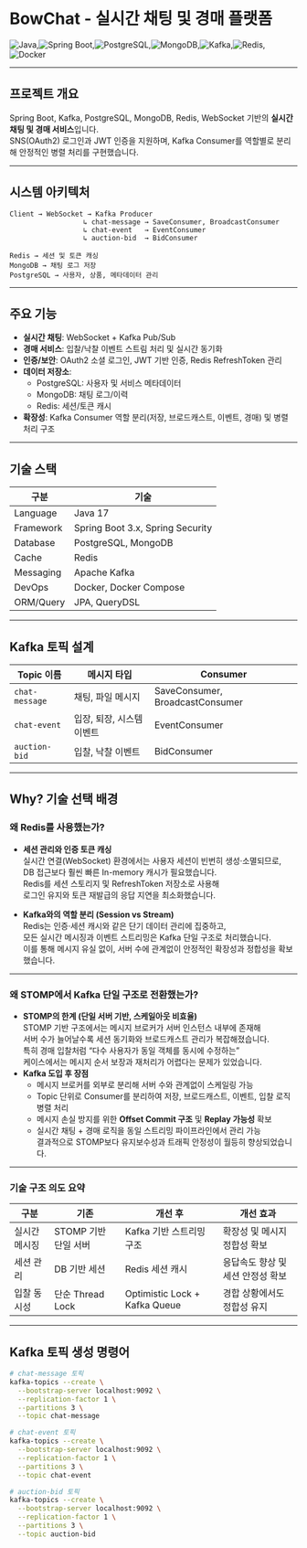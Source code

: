 # BowChat - 실시간 채팅 및 경매 플랫폼

![Java](https://img.shields.io/badge/Java-17-007396?logo=java&logoColor=white),![Spring Boot](https://img.shields.io/badge/Spring%20Boot-3.x-6DB33F?logo=springboot),![PostgreSQL](https://img.shields.io/badge/PostgreSQL-16-4169E1?logo=postgresql&logoColor=white),![MongoDB](https://img.shields.io/badge/MongoDB-7.0-47A248?logo=mongodb),![Kafka](https://img.shields.io/badge/Kafka-3.x-231F20?logo=apachekafka),![Redis](https://img.shields.io/badge/Redis-7.x-DC382D?logo=redis),![Docker](https://img.shields.io/badge/Docker-20.10-2496ED?logo=docker)  

---

## 프로젝트 개요
Spring Boot, Kafka, PostgreSQL, MongoDB, Redis, WebSocket 기반의 **실시간 채팅 및 경매 서비스**입니다.  
SNS(OAuth2) 로그인과 JWT 인증을 지원하며, Kafka Consumer를 역할별로 분리해 안정적인 병렬 처리를 구현했습니다.  

---

## 시스템 아키텍처
```
Client → WebSocket → Kafka Producer
                  ↳ chat-message → SaveConsumer, BroadcastConsumer
                  ↳ chat-event   → EventConsumer
                  ↳ auction-bid  → BidConsumer

Redis → 세션 및 토큰 캐싱
MongoDB → 채팅 로그 저장
PostgreSQL → 사용자, 상품, 메타데이터 관리
```

---

## 주요 기능
- **실시간 채팅**: WebSocket + Kafka Pub/Sub
- **경매 서비스**: 입찰/낙찰 이벤트 스트림 처리 및 실시간 동기화
- **인증/보안**: OAuth2 소셜 로그인, JWT 기반 인증, Redis RefreshToken 관리
- **데이터 저장소**:  
  - PostgreSQL: 사용자 및 서비스 메타데이터  
  - MongoDB: 채팅 로그/이력  
  - Redis: 세션/토큰 캐시
- **확장성**: Kafka Consumer 역할 분리(저장, 브로드캐스트, 이벤트, 경매) 및 병렬 처리 구조

---

## 기술 스택
| 구분       | 기술 |
|------------|------|
| Language   | Java 17 |
| Framework  | Spring Boot 3.x, Spring Security |
| Database   | PostgreSQL, MongoDB |
| Cache      | Redis |
| Messaging  | Apache Kafka |
| DevOps     | Docker, Docker Compose |
| ORM/Query  | JPA, QueryDSL |

---

## Kafka 토픽 설계
| Topic 이름     | 메시지 타입           | Consumer                          |
|----------------|-----------------------|-----------------------------------|
| `chat-message` | 채팅, 파일 메시지     | SaveConsumer, BroadcastConsumer    |
| `chat-event`   | 입장, 퇴장, 시스템 이벤트 | EventConsumer                   |
| `auction-bid`  | 입찰, 낙찰 이벤트     | BidConsumer                       |

---

## Why? 기술 선택 배경

### 왜 Redis를 사용했는가?
- **세션 관리와 인증 토큰 캐싱**  
  실시간 연결(WebSocket) 환경에서는 사용자 세션이 빈번히 생성·소멸되므로,  
  DB 접근보다 훨씬 빠른 In-memory 캐시가 필요했습니다.  
  Redis를 세션 스토리지 및 RefreshToken 저장소로 사용해  
  로그인 유지와 토큰 재발급의 응답 지연을 최소화했습니다.  

- **Kafka와의 역할 분리 (Session vs Stream)**  
  Redis는 인증·세션 캐시와 같은 단기 데이터 관리에 집중하고,  
  모든 실시간 메시징과 이벤트 스트리밍은 Kafka 단일 구조로 처리했습니다.  
  이를 통해 메시지 유실 없이, 서버 수에 관계없이 안정적인 확장성과 정합성을 확보했습니다.

---

### 왜 STOMP에서 Kafka 단일 구조로 전환했는가?
- **STOMP의 한계 (단일 서버 기반, 스케일아웃 비효율)**  
  STOMP 기반 구조에서는 메시지 브로커가 서버 인스턴스 내부에 존재해  
  서버 수가 늘어날수록 세션 동기화와 브로드캐스트 관리가 복잡해졌습니다.  
  특히 경매 입찰처럼 “다수 사용자가 동일 객체를 동시에 수정하는”  
  케이스에서는 메시지 순서 보장과 재처리가 어렵다는 문제가 있었습니다.  
- **Kafka 도입 후 장점**  
  - 메시지 브로커를 외부로 분리해 서버 수와 관계없이 스케일링 가능  
  - Topic 단위로 Consumer를 분리하여 저장, 브로드캐스트, 이벤트, 입찰 로직 병렬 처리  
  - 메시지 손실 방지를 위한 **Offset Commit 구조** 및 **Replay 가능성** 확보  
  - 실시간 채팅 + 경매 로직을 동일 스트리밍 파이프라인에서 관리 가능  
  결과적으로 STOMP보다 유지보수성과 트래픽 안정성이 월등히 향상되었습니다.

---

### 기술 구조 의도 요약
| 구분 | 기존 | 개선 후 | 개선 효과 |
|------|------|----------|------------|
| 실시간 메시징 | STOMP 기반 단일 서버 | Kafka 기반 스트리밍 구조 | 확장성 및 메시지 정합성 확보 |
| 세션 관리 | DB 기반 세션 | Redis 세션 캐시 | 응답속도 향상 및 세션 안정성 확보 |
| 입찰 동시성 | 단순 Thread Lock | Optimistic Lock + Kafka Queue | 경합 상황에서도 정합성 유지 |

---
## Kafka 토픽 생성 명령어
```bash
# chat-message 토픽
kafka-topics --create \
  --bootstrap-server localhost:9092 \
  --replication-factor 1 \
  --partitions 3 \
  --topic chat-message

# chat-event 토픽
kafka-topics --create \
  --bootstrap-server localhost:9092 \
  --replication-factor 1 \
  --partitions 3 \
  --topic chat-event

# auction-bid 토픽
kafka-topics --create \
  --bootstrap-server localhost:9092 \
  --replication-factor 1 \
  --partitions 3 \
  --topic auction-bid
```
